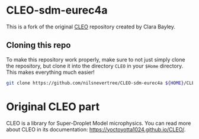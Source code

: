 <!-- /*
 * ----- CLEO -----
 * File: README.md
 * Project: CLEO-sdm-eurec4a
 * Created Date: 2023/01/12 (yyyy/mm/dd)
 * Author: Clara Bayley (CB)
 * Additional Contributors: Nils Niebaum (NN)
 * -----
 * Last Modified: 2023/01/12
 * Modified By: CB
 * -----
 * License: BSD 3-Clause "New" or "Revised" License
 * https://opensource.org/licenses/BSD-3-Clause
 * -----
 * Copyright (c) 2023 MPI-M, Clara Bayley
 */ -->

# CLEO-sdm-eurec4a

This is a fork of the original [CLEO](https://github.com/yoctoyotta1024/CLEO) repository created by Clara Bayley.
## Cloning this repo
To make this repository work properly, make sure to not just simply clone the repository, but clone it into the directory ``CLEO`` in your ``$Home`` directory.
This makes everything much easier!

````bash
git clone https://github.com/nilsnevertree/CLEO-sdm-eurec4a ${HOME}/CLEO
````

# Original CLEO part
CLEO is a library for Super-Droplet Model microphysics.
You can read more about CLEO in its
documentation: <https://yoctoyotta1024.github.io/CLEO/>.